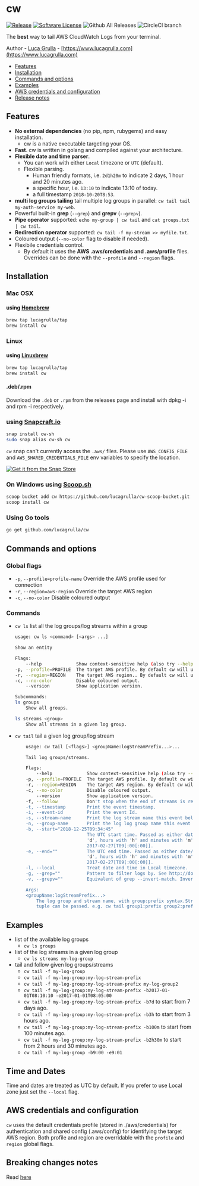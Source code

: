 # cw

[![Release](https://img.shields.io/github/release/lucagrulla/cw.svg?style=flat-square)](https://github.com/lucagrulla/cw/releases/latest)
[![Software License](https://img.shields.io/badge/license-apache2-brightgreen.svg?style=flat-square)](LICENSE.md)
![Github All Releases](https://img.shields.io/github/downloads/lucagrulla/cw/total.svg)
![CircleCI branch](https://img.shields.io/circleci/project/github/lucagrulla/cw/master.svg?label=CircleCI)

The **best** way to tail AWS CloudWatch Logs from your terminal.

Author - [Luca Grulla](https://www.lucagrulla.com)  - [https://www.lucagrulla.com](https://www.lucagrulla.com)


* [Features](##features)
* [Installation](#installation)
* [Commands and options](#commands-and-options)
* [Examples](#examples)
* [AWS credentials and configuration](#AWS-credentials-and-configuration)
* [Release notes](https://github.com/lucagrulla/cw/wiki/Release-notes)

## Features

* **No external dependencies** (no pip, npm, rubygems) and easy installation.
  * cw is a native executable targeting your OS.
* **Fast**. cw is written in golang and compiled against your architecture.
* **Flexible date and time parser**.
  * You can work with either `Local` timezone or `UTC` (default).
  * Flexible parsing.
    * Human friendly formats, i.e. `2d1h20m` to indicate 2 days, 1 hour and 20 minutes ago.
    * a specific hour, i.e. `13:10` to indicate 13:10 of today.
    * a full timestamp `2018-10-20T8:53`.
* **multi log groups tailing** tail multiple log groups  in parallel: `cw tail tail my-auth-service my-web`.
* Powerful built-in **grep** (`--grep`) and **grepv** (`--grepv`).
* **Pipe operator** supported:  `echo my-group | cw tail` and `cat groups.txt | cw tail`. 
* **Redirection operator** supported: `cw tail -f my-stream >> myfile.txt`.
* Coloured output (`--no-color` flag to disable if needed).
* Flexibile credentials control.
  * By default it uses the **AWS .aws/credentials and .aws/profile** files. Overrides can be done with the  `--profile` and `--region` flags.

## Installation

### Mac OSX

#### using [Homebrew](https://brew.sh)

```bash
brew tap lucagrulla/tap
brew install cw
```

### Linux

#### using [Linuxbrew](https://linuxbrew.sh/brew/)

```bash
brew tap lucagrulla/tap
brew install cw
```

#### .deb/.rpm

Download the ```.deb``` or ```.rpm``` from the releases page and install with dpkg -i and rpm -i respectively.

### using [Snapcraft.io](https://snapcraft.io)

```bash
snap install cw-sh
sudo snap alias cw-sh cw
```

 `cw` snap can't currently access the `.aws/` files. 
 Please use `AWS_CONFIG_FILE` and `AWS_SHARED_CREDENTIALS_FILE` env variables to specify the location.
<!-- `cw` runs with strict confinement; the `personal-files` interface connection is required to have acces to `.aws/config` and `.aws/credentials` files -->

[![Get it from the Snap Store](https://snapcraft.io/static/images/badges/en/snap-store-white.svg)](https://snapcraft.io/cw-sh)

### On Windows using [Scoop.sh](https://scoop.sh/)

```bash
scoop bucket add cw https://github.com/lucagrulla/cw-scoop-bucket.git
scoop install cw
```

### Using Go tools

```bash
go get github.com/lucagrulla/cw
```

## Commands and options

### Global flags

* `-p`, `--profile=profile-name` Override the AWS profile used for connection
* `-r`, `--region=aws-region` Override the target AWS region
* `-c`, `--no-color`         Disable coloured output

### Commands

* `cw ls` list all the log groups/log streams within a group
    ```bash
    usage: cw ls <command> [<args> ...]

    Show an entity

    Flags:
        --help             Show context-sensitive help (also try --help-long and --help-man).
    -p, --profile=PROFILE  The target AWS profile. By default cw will use the default profile defined in the .aws/credentials file.
    -r, --region=REGION    The target AWS region.. By default cw will use the default region defined in the .aws/credentials file.
    -c, --no-color         Disable coloured output.
        --version          Show application version.

    Subcommands:
    ls groups
        Show all groups.

    ls streams <group>
        Show all streams in a given log group.
    ```
* `cw tail` tail a given log group/log stream
    ```bash
        usage: cw tail [<flags>] <groupName:logStreamPrefix...>...

        Tail log groups/streams.

        Flags:
            --help             Show context-sensitive help (also try --help-long and --help-man).
        -p, --profile=PROFILE  The target AWS profile. By default cw will use the default profile defined in the .aws/credentials file.
        -r, --region=REGION    The target AWS region. By default cw will use the default region defined in the .aws/credentials file.
        -c, --no-color         Disable coloured output.
            --version          Show application version.
        -f, --follow           Don't stop when the end of streams is reached, but rather wait for additional data to be appended.
        -t, --timestamp        Print the event timestamp.
        -i, --event-id         Print the event Id.
        -s, --stream-name      Print the log stream name this event belongs to.
        -n, --group-name       Print the log log group name this event belongs to.
        -b, --start="2018-12-25T09:34:45"
                               The UTC start time. Passed as either date/time or human-friendly format. The human-friendly format accepts the number of days, hours and minutes prior to the present. Denote days with
                               'd', hours with 'h' and minutes with 'm' i.e. 80m, 4h30m, 2d4h. If just time is used (format: hh[:mm]) it is expanded to today at the given time. Full available date/time format:
                               2017-02-27[T09[:00[:00]].
        -e, --end=""           The UTC end time. Passed as either date/time or human-friendly format. The human-friendly format accepts the number of days, hours and minutes prior to the present. Denote days with
                               'd', hours with 'h' and minutes with 'm' i.e. 80m, 4h30m, 2d4h. If just time is used (format: hh[:mm]) it is expanded to today at the given time. Full available date/time format:
                               2017-02-27[T09[:00[:00]].
        -l, --local            Treat date and time in Local timezone.
        -g, --grep=""          Pattern to filter logs by. See http://docs.aws.amazon.com/AmazonCloudWatch/latest/logs/FilterAndPatternSyntax.html for syntax.
        -v, --grepv=""         Equivalent of grep --invert-match. Invert match pattern to filter logs by.

        Args:
        <groupName:logStreamPrefix...>
            The log group and stream name, with group:prefix syntax.Stream name can be just the prefix. If no stream name is specified all stream names in the given group will be tailed.Multiple group/stream
            tuple can be passed. e.g. cw tail group1:prefix group2:prefix group3:prefix.     
    ```

## Examples

* list of the available log groups
  * `cw ls groups`
* list of the log streams in a given log group
  * `cw ls streams my-log-group`
* tail and follow given log groups/streams
  * `cw tail -f my-log-group`
  * `cw tail -f my-log-group:my-log-stream-prefix`
  * `cw tail -f my-log-group:my-log-stream-prefix my-log-group2`
  * `cw tail -f my-log-group:my-log-stream-prefix -b2017-01-01T08:10:10 -e2017-01-01T08:05:00`  
  * `cw tail -f my-log-group:my-log-stream-prefix -b7d` to start from 7 days ago.
  * `cw tail -f my-log-group:my-log-stream-prefix -b3h` to start from 3 hours ago.
  * `cw tail -f my-log-group:my-log-stream-prefix -b100m`  to start from 100 minutes ago.
  * `cw tail -f my-log-group:my-log-stream-prefix -b2h30m`  to start from 2 hours and 30 minutes ago.
  * `cw tail -f my-log-group -b9:00 -e9:01`

## Time and Dates

Time and dates are treated as UTC by default.
If you prefer to use Local zone just set the ```--local``` flag.

## AWS credentials and configuration

`cw` uses the default credentials profile (stored in ./aws/credentials) for authentication and shared config (.aws/config) for identifying the target AWS region. Both profile and region are overridable with the  `profile` and `region` global flags.

## Breaking changes notes
Read [here](https://github.com/lucagrulla/cw/wiki/Breaking-changes-notes)
